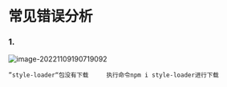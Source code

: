 # 常见错误分析

### 1.

![image-20221109190719092](C:\Users\YUYU\AppData\Roaming\Typora\typora-user-images\image-20221109190719092.png)



`”style-loader“包没有下载     执行命令npm i style-loader进行下载`

